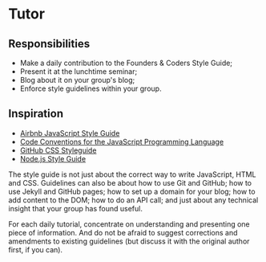 # Tutor

## Responsibilities

* Make a daily contribution to the Founders & Coders Style Guide;
* Present it at the lunchtime seminar;
* Blog about it on your group's blog;
* Enforce style guidelines within your group.

## Inspiration

* [Airbnb JavaScript Style Guide](https://github.com/airbnb/javascript)
* [Code Conventions for the JavaScript Programming Language](http://javascript.crockford.com/code.html)
* [GitHub CSS Styleguide](https://github.com/styleguide/css)
* [Node.js Style Guide](https://github.com/felixge/node-style-guide)

The style guide is not just about the correct way to write JavaScript, HTML and CSS. Guidelines can also be about how to use Git and GitHub; how to use Jekyll and GitHub pages; how to set up a domain for your blog; how to add content to the DOM; how to do an API call; and just about any technical insight that your group has found useful.

For each daily tutorial, concentrate on understanding and presenting one piece of information. And do not be afraid to suggest corrections and amendments to existing guidelines (but discuss it with the original author first, if you can).